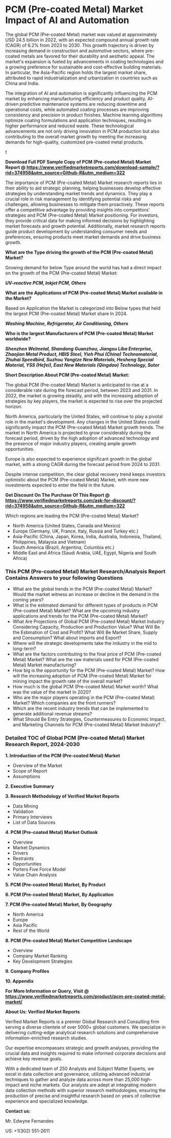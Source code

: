 <meta name="title" content="Global PCM (Pre-coated Metal) Market Impact of AI and Automation"><meta name="description" content="The global PCM (Pre-coated Metal) market was valued at approximately USD 24.5 billion in 2022, with an expected compound annual growth rate (CAGR) of 6.2% from 2023 to"><meta name="title" content="PCM (Pre-coated Metal) Market Size, Share, Scope, Trends, Growth, Opportunities, Analysis, Forecast"><h1>PCM (Pre-coated Metal) Market Impact of AI and Automation</h1><p>The global PCM (Pre-coated Metal) market was valued at approximately USD 24.5 billion in 2022, with an expected compound annual growth rate (CAGR) of 6.2% from 2023 to 2030. This growth trajectory is driven by increasing demand in construction and automotive sectors, where pre-coated metals are favored for their durability and aesthetic appeal. The market's expansion is fueled by advancements in coating technologies and a growing preference for sustainable and cost-effective building materials. In particular, the Asia-Pacific region holds the largest market share, attributed to rapid industrialization and urbanization in countries such as China and India.</p><p>The integration of AI and automation is significantly influencing the PCM market by enhancing manufacturing efficiency and product quality. AI-driven predictive maintenance systems are reducing downtime and operational costs, while automated coating processes are improving consistency and precision in product finishes. Machine learning algorithms optimize coating formulations and application techniques, resulting in higher performance and reduced waste. These technological advancements are not only driving innovation in PCM production but also contributing to the overall market growth by meeting the increasing demands for high-quality, customized pre-coated metal products.</p>t</p><p id="" class=""><strong>Download Full PDF Sample Copy of PCM (Pre-coated Metal) Market Report @ <a href="https://www.verifiedmarketreports.com/download-sample/?rid=374958&utm_source=Github-R&utm_medium=322" target="_blank">https://www.verifiedmarketreports.com/download-sample/?rid=374958&utm_source=Github-R&utm_medium=322</a></strong></p><p>The importance of&nbsp;PCM (Pre-coated Metal) Market research reports lies in their ability to aid strategic planning, helping businesses develop effective strategies by understanding market trends and dynamics. They play a crucial role in risk management by identifying potential risks and challenges, allowing businesses to mitigate them proactively. These reports offer a competitive advantage by providing insights into competitors' strategies and PCM (Pre-coated Metal) Market positioning. For investors, they provide critical data for making informed decisions by highlighting market forecasts and growth potential. Additionally, market research reports guide product development by understanding consumer needs and preferences, ensuring products meet market demands and drive business growth.</p><p><strong>What are the&nbsp;Type driving the growth of the PCM (Pre-coated Metal) Market?</strong></p><p id="" class="">Growing demand for below Type around the world has had a direct impact on the growth of the PCM (Pre-coated Metal) Market:</p><em><strong>UV-reactive PCM, Inkjet PCM, Others</strong></em></p><strong>What are the&nbsp;Applications&nbsp;of PCM (Pre-coated Metal) Market available in the Market?</strong></p><p id="" class="">Based on Application the Market is categorized into Below types that held the largest PCM (Pre-coated Metal) Market share In 2024.</p><em><strong>Washing Machine, Refrigerator, Air Conditioning, Others</strong></em></p><strong>Who is the largest Manufacturers of PCM (Pre-coated Metal) Market worldwide?</strong></p><p><em><strong>Shenzhen Welmetal, Shandong Guanzhou, Jiangsu Liba Enterprise, Zhaojian Metal Product, HBIS Steel, Yieh Phui (China) Technomaterial, Zhuhai Speedbird, Suzhou Yangtze New Materials, Hesheng Special Material, YSS (Hefei), East New Materials (Qingdao) Technology, Sutor</strong></em></p><p id="" class=""><strong>Short Description About PCM (Pre-coated Metal) Market:</strong></p><p>The global PCM (Pre-coated Metal) Market is anticipated to rise at a considerable rate during the forecast period, between 2023 and 2031. In 2022, the market is growing steadily, and with the increasing adoption of strategies by key players, the market is expected to rise over the projected horizon.</p><p>North America, particularly the United States, will continue to play a pivotal role in the market's development. Any changes in the United States could significantly impact the PCM (Pre-coated Metal) Market growth trends. The market in North America is projected to grow considerably during the forecast period, driven by the high adoption of advanced technology and the presence of major industry players, creating ample growth opportunities.</p><p>Europe is also expected to experience significant growth in the global market, with a strong CAGR during the forecast period from 2024 to 2031.</p><p>Despite intense competition, the clear global recovery trend keeps investors optimistic about the PCM (Pre-coated Metal) Market, with more new investments expected to enter the field in the future.</p><p id="" class=""><strong>Get Discount On The Purchase Of This Report @ <a href="https://www.verifiedmarketreports.com/ask-for-discount/?rid=374958&utm_source=Github-R&utm_medium=322" target="_blank">https://www.verifiedmarketreports.com/ask-for-discount/?rid=374958&utm_source=Github-R&utm_medium=322</a></strong></p>Which regions are leading the PCM (Pre-coated Metal) Market?</p><ul><li>North America (United States, Canada and Mexico)</li><li>Europe (Germany, UK, France, Italy, Russia and Turkey etc.)</li><li>Asia-Pacific (China, Japan, Korea, India, Australia, Indonesia, Thailand, Philippines, Malaysia and Vietnam)</li><li>South America (Brazil, Argentina, Columbia etc.)</li><li>Middle East and Africa (Saudi Arabia, UAE, Egypt, Nigeria and South Africa)</li></ul><h3 id="" class="">This PCM (Pre-coated Metal) Market Research/Analysis Report Contains Answers to your following Questions</h3><ul><li>What are the global trends in the PCM (Pre-coated Metal) Market? Would the market witness an increase or decline in the demand in the coming years?</li><li>What is the estimated demand for different types of products in PCM (Pre-coated Metal) Market? What are the upcoming industry applications and trends for the PCM (Pre-coated Metal) Market?</li><li>What Are Projections of Global PCM (Pre-coated Metal) Market Industry Considering Capacity, Production and Production Value? What Will Be the Estimation of Cost and Profit? What Will Be Market Share, Supply and Consumption? What about imports and Export?</li><li>Where will the strategic developments take the industry in the mid to long-term?</li><li>What are the factors contributing to the final price of PCM (Pre-coated Metal) Market? What are the raw materials used for PCM (Pre-coated Metal) Market manufacturing?</li><li>How big is the opportunity for the PCM (Pre-coated Metal) Market? How will the increasing adoption of PCM (Pre-coated Metal) Market for mining impact the growth rate of the overall market?</li><li>How much is the global PCM (Pre-coated Metal) Market worth? What was the value of the market In 2020?</li><li>Who are the major players operating in the PCM (Pre-coated Metal) Market? Which companies are the front runners?</li><li>Which are the recent industry trends that can be implemented to generate additional revenue streams?</li><li>What Should Be Entry Strategies, Countermeasures to Economic Impact, and Marketing Channels for PCM (Pre-coated Metal) Market Industry?</li></ul><h3 id="" class="">Detailed TOC of Global PCM (Pre-coated Metal) Market Research Report, 2024-2030</h3><p id="" class=""><strong>1. Introduction of the PCM (Pre-coated Metal) Market</strong></p><ul><li>Overview of the Market</li><li>Scope of Report</li><li>Assumptions</li></ul><p id="" class=""><strong>2. Executive Summary</strong></p><p id="" class=""><strong>3. Research Methodology of Verified Market Reports</strong></p><ul><li>Data Mining</li><li>Validation</li><li>Primary Interviews</li><li>List of Data Sources</li></ul><p id="" class=""><strong>4. PCM (Pre-coated Metal) Market Outlook</strong></p><ul><li>Overview</li><li>Market Dynamics</li><li>Drivers</li><li>Restraints</li><li>Opportunities</li><li>Porters Five Force Model</li><li>Value Chain Analysis</li></ul><p id="" class=""><strong>5. PCM (Pre-coated Metal) Market, By Product</strong></p><p id="" class=""><strong>6. PCM (Pre-coated Metal) Market, By Application</strong></p><p id="" class=""><strong>7. PCM (Pre-coated Metal) Market, By Geography</strong></p><ul><li>North America</li><li>Europe</li><li>Asia Pacific</li><li>Rest of the World</li></ul><p id="" class=""><strong>8. PCM (Pre-coated Metal) Market Competitive Landscape</strong></p><ul><li>Overview</li><li>Company Market Ranking</li><li>Key Development Strategies</li></ul><p id="" class=""><strong>9. Company Profiles</strong></p><p id="" class=""><strong>10. Appendix</strong></p><p id="" class=""><strong>For More Information or Query, Visit @ <a href="https://www.verifiedmarketreports.com/product/pcm-pre-coated-metal-market/" target="_blank">https://www.verifiedmarketreports.com/product/pcm-pre-coated-metal-market/</a></strong></p><p id="" class=""><strong>About Us: Verified Market Reports</strong></p><p id="" class="">Verified Market Reports is a premier Global Research and Consulting firm serving a diverse clientele of over 5000+ global customers. We specialize in delivering cutting-edge analytical research solutions and comprehensive information-enriched research studies.</p><p id="" class="">Our expertise encompasses strategic and growth analyses, providing the crucial data and insights required to make informed corporate decisions and achieve key revenue goals.</p><p id="" class="">With a dedicated team of 250 Analysts and Subject Matter Experts, we excel in data collection and governance, utilizing advanced industrial techniques to gather and analyze data across more than 25,000 high-impact and niche markets. Our analysts are adept at integrating modern data collection methods with superior research methodologies, ensuring the production of precise and insightful research based on years of collective experience and specialized knowledge.</p><p id="" class=""><strong>Contact us:</strong></p><p id="" class="">Mr. Edwyne Fernandes</p><p id="" class="">US: +1(302) 551-2611</p>